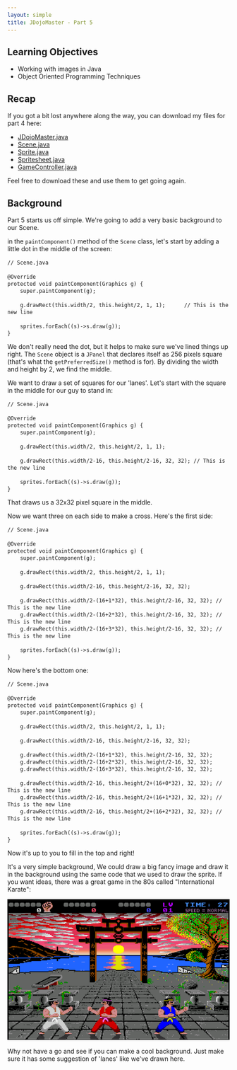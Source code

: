 ```yaml
---
layout: simple
title: JDojoMaster - Part 5
---
```


## Learning Objectives

* Working with images in Java
* Object Oriented Programming Techniques

## Recap

If you got a bit lost anywhere along the way, you can download my files for part 4 here:

- [JDojoMaster.java](src_p_4/JDojoMaster.java)
- [Scene.java](src_p_4/Scene.java)
- [Sprite.java](src_p_4/Sprite.java)
- [Spritesheet.java](src_p_4/Spritesheet.java)
- [GameController.java](src_p_4/GameController.java)

Feel free to download these and use them to get going again.

## Background

Part 5 starts us off simple. We're going to add a very basic background to our Scene.

in the `paintComponent()` method of the `Scene` class, let's start by adding a little dot in the middle of the screen:

```
// Scene.java

@Override
protected void paintComponent(Graphics g) {
    super.paintComponent(g);

    g.drawRect(this.width/2, this.height/2, 1, 1);      // This is the new line

    sprites.forEach((s)->s.draw(g));
}
```

We don't really need the dot, but it helps to make sure we've lined things up right. The `Scene` object is a `JPanel` that declares itself as 256 pixels square (that's what the `getPreferredSize()` method is for). By dividing the width and height by 2, we find the middle.

We want to draw a set of squares for our 'lanes'. Let's start with the square in the middle for our guy to stand in:

```
// Scene.java

@Override
protected void paintComponent(Graphics g) {
    super.paintComponent(g);

    g.drawRect(this.width/2, this.height/2, 1, 1);

    g.drawRect(this.width/2-16, this.height/2-16, 32, 32); // This is the new line

    sprites.forEach((s)->s.draw(g));
}
```

That draws us a 32x32 pixel square in the middle.

Now we want three on each side to make a cross. Here's the first side:

```
// Scene.java

@Override
protected void paintComponent(Graphics g) {
    super.paintComponent(g);

    g.drawRect(this.width/2, this.height/2, 1, 1);

    g.drawRect(this.width/2-16, this.height/2-16, 32, 32);

    g.drawRect(this.width/2-(16+1*32), this.height/2-16, 32, 32); // This is the new line
    g.drawRect(this.width/2-(16+2*32), this.height/2-16, 32, 32); // This is the new line
    g.drawRect(this.width/2-(16+3*32), this.height/2-16, 32, 32); // This is the new line

    sprites.forEach((s)->s.draw(g));
}
```

Now here's the bottom one:

```
// Scene.java

@Override
protected void paintComponent(Graphics g) {
    super.paintComponent(g);

    g.drawRect(this.width/2, this.height/2, 1, 1);

    g.drawRect(this.width/2-16, this.height/2-16, 32, 32);

    g.drawRect(this.width/2-(16+1*32), this.height/2-16, 32, 32);
    g.drawRect(this.width/2-(16+2*32), this.height/2-16, 32, 32);
    g.drawRect(this.width/2-(16+3*32), this.height/2-16, 32, 32);

    g.drawRect(this.width/2-16, this.height/2+(16+0*32), 32, 32); // This is the new line
    g.drawRect(this.width/2-16, this.height/2+(16+1*32), 32, 32); // This is the new line
    g.drawRect(this.width/2-16, this.height/2+(16+2*32), 32, 32); // This is the new line

    sprites.forEach((s)->s.draw(g));
}
```

Now it's up to you to fill in the top and right!

It's a very simple background, We could draw a big fancy image and draw it in the background using the same code that we used to draw the sprite. If you want ideas, there was a great game in the 80s called "International Karate":

![International Karate](flavour/international-karate.png)

Why not have a go and see if you can make a cool background. Just make sure it has some suggestion of 'lanes' like we've drawn here.
